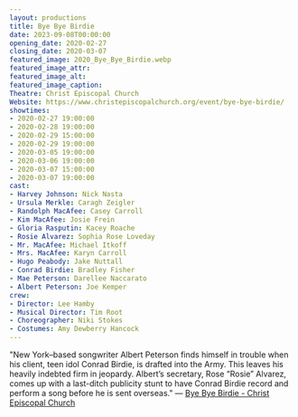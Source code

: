 ```yaml
---
layout: productions
title: Bye Bye Birdie
date: 2023-09-08T00:00:00
opening_date: 2020-02-27
closing_date: 2020-03-07
featured_image: 2020_Bye_Bye_Birdie.webp
featured_image_attr:
featured_image_alt:
featured_image_caption:
Theatre: Christ Episcopal Church
Website: https://www.christepiscopalchurch.org/event/bye-bye-birdie/
showtimes:
- 2020-02-27 19:00:00
- 2020-02-28 19:00:00
- 2020-02-29 15:00:00
- 2020-02-29 19:00:00
- 2020-03-05 19:00:00
- 2020-03-06 19:00:00
- 2020-03-07 15:00:00
- 2020-03-07 19:00:00
cast:
- Harvey Johnson: Nick Nasta
- Ursula Merkle: Caragh Zeigler
- Randolph MacAfee: Casey Carroll
- Kim MacAfee: Josie Frein
- Gloria Rasputin: Kacey Roache
- Rosie Alvarez: Sophia Rose Loveday
- Mr. MacAfee: Michael Itkoff
- Mrs. MacAfee: Karyn Carroll
- Hugo Peabody: Jake Nuttall
- Conrad Birdie: Bradley Fisher
- Mae Peterson: Darellee Naccarato
- Albert Peterson: Joe Kemper
crew:
- Director: Lee Hamby
- Musical Director: Tim Root
- Choreographer: Niki Stokes
- Costumes: Amy Dewberry Hancock
---
```

"New York–based songwriter Albert Peterson finds himself in trouble when his client, teen idol Conrad Birdie, is drafted into the Army. This leaves his heavily indebted firm in jeopardy. Albert’s secretary, Rose “Rosie” Alvarez, comes up with a last-ditch publicity stunt to have Conrad Birdie record and perform a song before he is sent overseas." — [Bye Bye Birdie - Christ Episcopal Church](https://www.christepiscopalchurch.org/event/bye-bye-birdie/)
